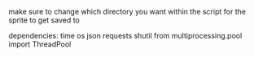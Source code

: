 make sure to change which directory you want within the script for the sprite to get saved to

dependencies:
time
os
json
requests
shutil
from multiprocessing.pool import ThreadPool
